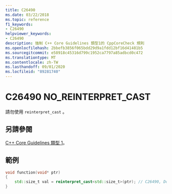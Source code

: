 ```yaml
---
title: C26490
ms.date: 03/22/2018
ms.topic: reference
f1_keywords:
- C26490
helpviewer_keywords:
- C26490
description: 強制 C++ Core Guidelines 類型1的 CppCoreCheck 規則
ms.openlocfilehash: 2bbefb3856f065bdd29d9a1fdd12bf16d41481b5
ms.sourcegitcommit: e58918c45316d799c1952ca7797a85adbcd0c472
ms.translationtype: MT
ms.contentlocale: zh-TW
ms.lasthandoff: 09/01/2020
ms.locfileid: "89281740"
---
```

# <a name="c26490-no_reinterpret_cast"></a>C26490 NO_REINTERPRET_CAST

請勿使用 `reinterpret_cast` 。 
## <a name="see-also"></a>另請參閱 
[C++ Core Guidelines 類型 1](https://github.com/isocpp/CppCoreGuidelines/blob/master/CppCoreGuidelines.md#SS-type)。

## <a name="example"></a>範例
```cpp
void function(void* ptr)
{
    std::size_t val = reinterpret_cast<std::size_t>(ptr); // C26490, Don't use reinterpret_cast
}
```
